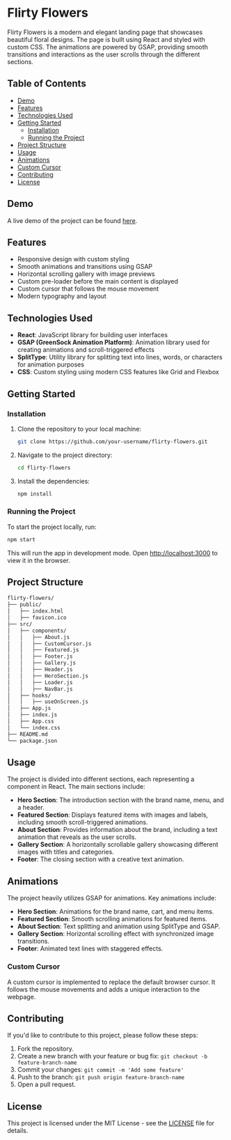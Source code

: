 # Flirty Flowers

Flirty Flowers is a modern and elegant landing page that showcases beautiful floral designs. The page is built using React and styled with custom CSS. The animations are powered by GSAP, providing smooth transitions and interactions as the user scrolls through the different sections.

## Table of Contents

- [Demo](#demo)
- [Features](#features)
- [Technologies Used](#technologies-used)
- [Getting Started](#getting-started)
  - [Installation](#installation)
  - [Running the Project](#running-the-project)
- [Project Structure](#project-structure)
- [Usage](#usage)
- [Animations](#animations)
- [Custom Cursor](#custom-cursor)
- [Contributing](#contributing)
- [License](#license)

## Demo

A live demo of the project can be found [here](#).

## Features

- Responsive design with custom styling
- Smooth animations and transitions using GSAP
- Horizontal scrolling gallery with image previews
- Custom pre-loader before the main content is displayed
- Custom cursor that follows the mouse movement
- Modern typography and layout

## Technologies Used

- **React**: JavaScript library for building user interfaces
- **GSAP (GreenSock Animation Platform)**: Animation library used for creating animations and scroll-triggered effects
- **SplitType**: Utility library for splitting text into lines, words, or characters for animation purposes
- **CSS**: Custom styling using modern CSS features like Grid and Flexbox

## Getting Started

### Installation

1. Clone the repository to your local machine:

   ```bash
   git clone https://github.com/your-username/flirty-flowers.git
   ```

2. Navigate to the project directory:

   ```bash
   cd flirty-flowers
   ```

3. Install the dependencies:

   ```bash
   npm install
   ```

### Running the Project

To start the project locally, run:

```bash
npm start
```

This will run the app in development mode. Open [http://localhost:3000](http://localhost:3000) to view it in the browser.

## Project Structure

```bash
flirty-flowers/
├── public/
│   ├── index.html
│   ├── favicon.ico
├── src/
│   ├── components/
│   │   ├── About.js
│   │   ├── CustomCursor.js
│   │   ├── Featured.js
│   │   ├── Footer.js
│   │   ├── Gallery.js
│   │   ├── Header.js
│   │   ├── HeroSection.js
│   │   ├── Loader.js
│   │   ├── NavBar.js
│   ├── hooks/
│   │   ├── useOnScreen.js
│   ├── App.js
│   ├── index.js
│   ├── App.css
│   └── index.css
├── README.md
└── package.json
```

## Usage

The project is divided into different sections, each representing a component in React. The main sections include:

- **Hero Section**: The introduction section with the brand name, menu, and a header.
- **Featured Section**: Displays featured items with images and labels, including smooth scroll-triggered animations.
- **About Section**: Provides information about the brand, including a text animation that reveals as the user scrolls.
- **Gallery Section**: A horizontally scrollable gallery showcasing different images with titles and categories.
- **Footer**: The closing section with a creative text animation.

## Animations

The project heavily utilizes GSAP for animations. Key animations include:

- **Hero Section**: Animations for the brand name, cart, and menu items.
- **Featured Section**: Smooth scrolling animations for featured items.
- **About Section**: Text splitting and animation using SplitType and GSAP.
- **Gallery Section**: Horizontal scrolling effect with synchronized image transitions.
- **Footer**: Animated text lines with staggered effects.

### Custom Cursor

A custom cursor is implemented to replace the default browser cursor. It follows the mouse movements and adds a unique interaction to the webpage.

## Contributing

If you'd like to contribute to this project, please follow these steps:

1. Fork the repository.
2. Create a new branch with your feature or bug fix: `git checkout -b feature-branch-name`
3. Commit your changes: `git commit -m 'Add some feature'`
4. Push to the branch: `git push origin feature-branch-name`
5. Open a pull request.

## License

This project is licensed under the MIT License - see the [LICENSE](LICENSE) file for details.

```
